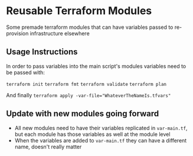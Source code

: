 # Reusable Terraform Modules
Some premade terraform modules that can have variables passed to re-provision infrastructure elsewhere

## Usage Instructions
In order to pass variables into the main script's modules variables need to be passed with:

`terraform init`
`terraform fmt`
`terraform validate`
`terraform plan`

And finally
`terraform apply -var-file="WhateverTheNameIs.tfvars"`

## Update with new modules going forward
- All new modules need to have their variables replicated in `var-main.tf`, but each module has those variables as well at the module level
- When the variables are added to `var-main.tf` they can have a different name, doesn't really matter

